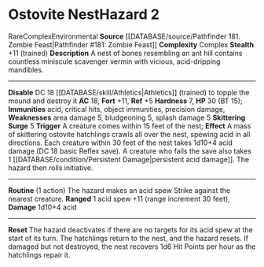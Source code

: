 ﻿---
ac: '18'
all_resistance: null
complexity: Complex
element: null
fortitude: '+11'
hardness: '7'
hazard_type: Environmental
hp: 30 (BT 15)
id: '198'
immunity:
- '[[DATABASE/trait/Acid|acid]]'
- critical hits
- object immunities
- precision damage
level: '2'
name: Ostovite Nest
rarity: Rare
reflex: '+5'
resistance: null
rus_type_level: null
school: null
source: '[[DATABASE/source/Pathfinder 181. Zombie Feast|Pathfinder #181: Zombie Feast]]'
trait:
- '[[DATABASE/trait/Complex|Complex]]'
- '[[DATABASE/trait/Environmental|Environmental]]'
- '[[DATABASE/trait/Rare|Rare]]'
type: Hazard
weakness:
- area damage 5
- bludgeoning 5
- '[[DATABASE/trait/Splash|splash]] damage 5'
will: null

---
# Ostovite Nest<span class="item-type">Hazard 2</span>

<span class="trait-rare item-trait">Rare</span><span class="item-trait">Complex</span><span class="item-trait">Environmental</span>
**Source** [[DATABASE/source/Pathfinder 181. Zombie Feast|Pathfinder #181: Zombie Feast]]
**Complexity** Complex
**Stealth** +11 (trained)
**Description** A nest of bones resembling an ant hill contains countless miniscule scavenger vermin with vicious, acid-dripping mandibles.

---
**Disable** DC 18 [[DATABASE/skill/Athletics|Athletics]] (trained) to topple the mound and destroy it
**AC** 18, **Fort** +11, **Ref** +5
**Hardness** 7, **HP** 30 (BT 15); **Immunities** acid, critical hits, object immunities, precision damage, **Weaknesses** area damage 5, bludgeoning 5, splash damage 5
**Skittering Surge** <span class="action-icon">5</span> **Trigger** A creature comes within 15 feet of the nest; **Effect** A mass of skittering ostovite hatchlings crawls all over the nest, spewing acid in all directions. Each creature within 30 feet of the nest takes 1d10+4 acid damage (DC 18 basic Reflex save). A creature who fails the save also takes 1 [[DATABASE/condition/Persistent Damage|persistent acid damage]]. The hazard then rolls initiative.

---
**Routine** (1 action) The hazard makes an acid spew Strike against the nearest creature.
**Ranged** <span class="action-icon">1</span> acid spew +11 (range increment 30 feet), **Damage** 1d10+4 acid

---
**Reset** The hazard deactivates if there are no targets for its acid spew at the start of its turn. The hatchlings return to the nest, and the hazard resets. If damaged but not destroyed, the nest recovers 1d6 Hit Points per hour as the hatchlings repair it.
